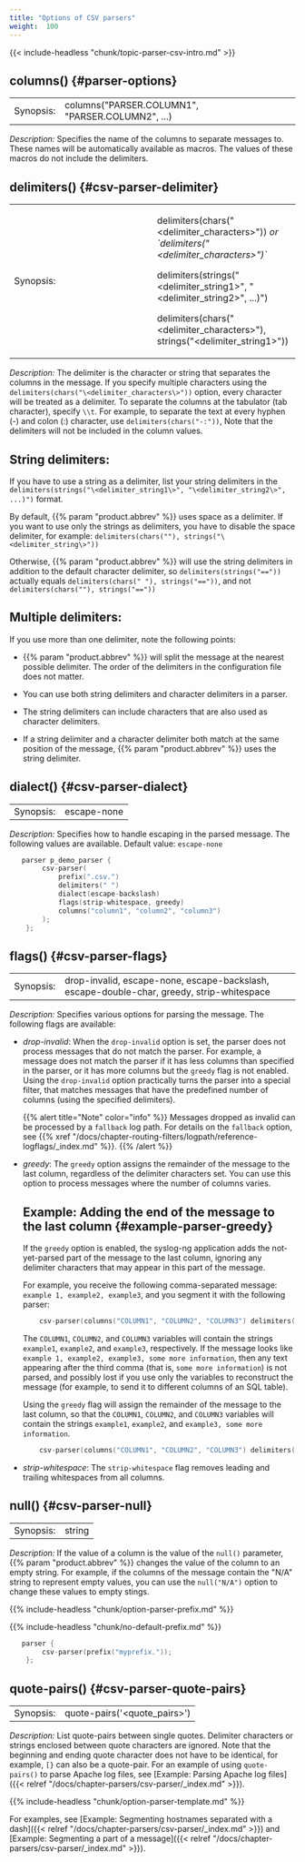 ```yaml
---
title: "Options of CSV parsers"
weight:  100
---
```

<!-- DISCLAIMER: This file is based on the syslog-ng Open Source Edition documentation https://github.com/balabit/syslog-ng-ose-guides/commit/2f4a52ee61d1ea9ad27cb4f3168b95408fddfdf2 and is used under the terms of The syslog-ng Open Source Edition Documentation License. The file has been modified by Axoflow. -->

{{< include-headless "chunk/topic-parser-csv-intro.md" >}}


## columns() {#parser-options}

|           |                                                  |
| --------- | ------------------------------------------------ |
| Synopsis: | columns("PARSER.COLUMN1", "PARSER.COLUMN2", ...) |

*Description:* Specifies the name of the columns to separate messages to. These names will be automatically available as macros. The values of these macros do not include the delimiters.



## delimiters() {#csv-parser-delimiter}

<table>
<colgroup>
<col style="width: 50%" />
<col style="width: 50%" />
</colgroup>
<tbody>
<tr class="odd">
<td>Synopsis:</td>
<td><p>delimiters(chars("&lt;delimiter_characters&gt;")) <em>or `delimiters("&lt;delimiter_characters&gt;")`</em></p>
<p>delimiters(strings("&lt;delimiter_string1&gt;", "&lt;delimiter_string2&gt;", ...)")</p>
<p>delimiters(chars("&lt;delimiter_characters&gt;"), strings("&lt;delimiter_string1&gt;"))</p></td>
</tr>
</tbody>
</table>

*Description:* The delimiter is the character or string that separates the columns in the message. If you specify multiple characters using the `delimiters(chars("\<delimiter_characters\>"))` option, every character will be treated as a delimiter. To separate the columns at the tabulator (tab character), specify `\\t`. For example, to separate the text at every hyphen (-) and colon (:) character, use `delimiters(chars("-:"))`, Note that the delimiters will not be included in the column values.


## String delimiters:

If you have to use a string as a delimiter, list your string delimiters in the `delimiters(strings("\<delimiter_string1\>", "\<delimiter_string2\>", ...)")` format.

By default, {{% param "product.abbrev" %}} uses space as a delimiter. If you want to use only the strings as delimiters, you have to disable the space delimiter, for example: `delimiters(chars(""), strings("\<delimiter_string\>"))`

Otherwise, {{% param "product.abbrev" %}} will use the string delimiters in addition to the default character delimiter, so `delimiters(strings("=="))` actually equals `delimiters(chars(" "), strings("=="))`, and not `delimiters(chars(""), strings("=="))`



## Multiple delimiters:

If you use more than one delimiter, note the following points:

  - {{% param "product.abbrev" %}} will split the message at the nearest possible delimiter. The order of the delimiters in the configuration file does not matter.

  - You can use both string delimiters and character delimiters in a parser.

  - The string delimiters can include characters that are also used as character delimiters.

  - If a string delimiter and a character delimiter both match at the same position of the message, {{% param "product.abbrev" %}} uses the string delimiter.




## dialect() {#csv-parser-dialect}

|           |                                                 |
| --------- | ----------------------------------------------- |
| Synopsis: | escape-none|escape-backslash|escape-double-char |

*Description:* Specifies how to handle escaping in the parsed message. The following values are available. Default value: `escape-none`

```c
   parser p_demo_parser {
        csv-parser(
            prefix(".csv.")
            delimiters(" ")
            dialect(escape-backslash)
            flags(strip-whitespace, greedy)
            columns("column1", "column2", "column3")
        );
    };
```



## flags() {#csv-parser-flags}

|           |                                                                                           |
| --------- | ----------------------------------------------------------------------------------------- |
| Synopsis: | drop-invalid, escape-none, escape-backslash, escape-double-char, greedy, strip-whitespace |

*Description:* Specifies various options for parsing the message. The following flags are available:

  - *drop-invalid*: When the `drop-invalid` option is set, the parser does not process messages that do not match the parser. For example, a message does not match the parser if it has less columns than specified in the parser, or it has more columns but the `greedy` flag is not enabled. Using the `drop-invalid` option practically turns the parser into a special filter, that matches messages that have the predefined number of columns (using the specified delimiters).
    
    {{% alert title="Note" color="info" %}}
Messages dropped as invalid can be processed by a `fallback` log path. For details on the `fallback` option, see {{% xref "/docs/chapter-routing-filters/logpath/reference-logflags/_index.md" %}}.
    {{% /alert %}}

  - *greedy*: The `greedy` option assigns the remainder of the message to the last column, regardless of the delimiter characters set. You can use this option to process messages where the number of columns varies.
    
    
    ## Example: Adding the end of the message to the last column {#example-parser-greedy}
    
    If the `greedy` option is enabled, the syslog-ng application adds the not-yet-parsed part of the message to the last column, ignoring any delimiter characters that may appear in this part of the message.
    
    For example, you receive the following comma-separated message: `example 1, example2, example3`, and you segment it with the following parser:
    
    ```c
        csv-parser(columns("COLUMN1", "COLUMN2", "COLUMN3") delimiters(","));
    ```
    
    The `COLUMN1`, `COLUMN2`, and `COLUMN3` variables will contain the strings `example1`, `example2`, and `example3`, respectively. If the message looks like `example 1, example2, example3, some more information`, then any text appearing after the third comma (that is, `some more information`) is not parsed, and possibly lost if you use only the variables to reconstruct the message (for example, to send it to different columns of an SQL table).
    
    Using the `greedy` flag will assign the remainder of the message to the last column, so that the `COLUMN1`, `COLUMN2`, and `COLUMN3` variables will contain the strings `example1`, `example2`, and `example3, some more information`.
    
    ```c
        csv-parser(columns("COLUMN1", "COLUMN2", "COLUMN3") delimiters(",") flags(greedy));
    ```
    

  - *strip-whitespace*: The `strip-whitespace` flag removes leading and trailing whitespaces from all columns.



## null() {#csv-parser-null}

|           |        |
| --------- | ------ |
| Synopsis: | string |

*Description:* If the value of a column is the value of the `null()` parameter, {{% param "product.abbrev" %}} changes the value of the column to an empty string. For example, if the columns of the message contain the "N/A" string to represent empty values, you can use the `null("N/A")` option to change these values to empty stings.


{{% include-headless "chunk/option-parser-prefix.md" %}}

{{% include-headless "chunk/no-default-prefix.md" %}}

```c
   parser {
        csv-parser(prefix("myprefix."));
    };
```


## quote-pairs() {#csv-parser-quote-pairs}

|           |                                 |
| --------- | ------------------------------- |
| Synopsis: | quote-pairs('\<quote_pairs\>') |

*Description:* List quote-pairs between single quotes. Delimiter characters or strings enclosed between quote characters are ignored. Note that the beginning and ending quote character does not have to be identical, for example, `[}` can also be a quote-pair. For an example of using `quote-pairs()` to parse Apache log files, see [Example: Parsing Apache log files]({{< relref "/docs/chapter-parsers/csv-parser/_index.md" >}}).



{{% include-headless "chunk/option-parser-template.md" %}}

For examples, see [Example: Segmenting hostnames separated with a dash]({{< relref "/docs/chapter-parsers/csv-parser/_index.md" >}}) and [Example: Segmenting a part of a message]({{< relref "/docs/chapter-parsers/csv-parser/_index.md" >}}).

